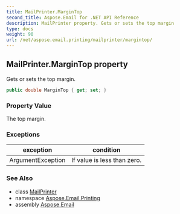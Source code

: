 ```yaml
---
title: MailPrinter.MarginTop
second_title: Aspose.Email for .NET API Reference
description: MailPrinter property. Gets or sets the top margin
type: docs
weight: 90
url: /net/aspose.email.printing/mailprinter/margintop/
---
```

## MailPrinter.MarginTop property

Gets or sets the top margin.

```csharp
public double MarginTop { get; set; }
```

### Property Value

The top margin.

### Exceptions

| exception | condition |
| --- | --- |
| ArgumentException | If value is less than zero. |

### See Also

* class [MailPrinter](../)
* namespace [Aspose.Email.Printing](../../mailprinter/)
* assembly [Aspose.Email](../../../)


